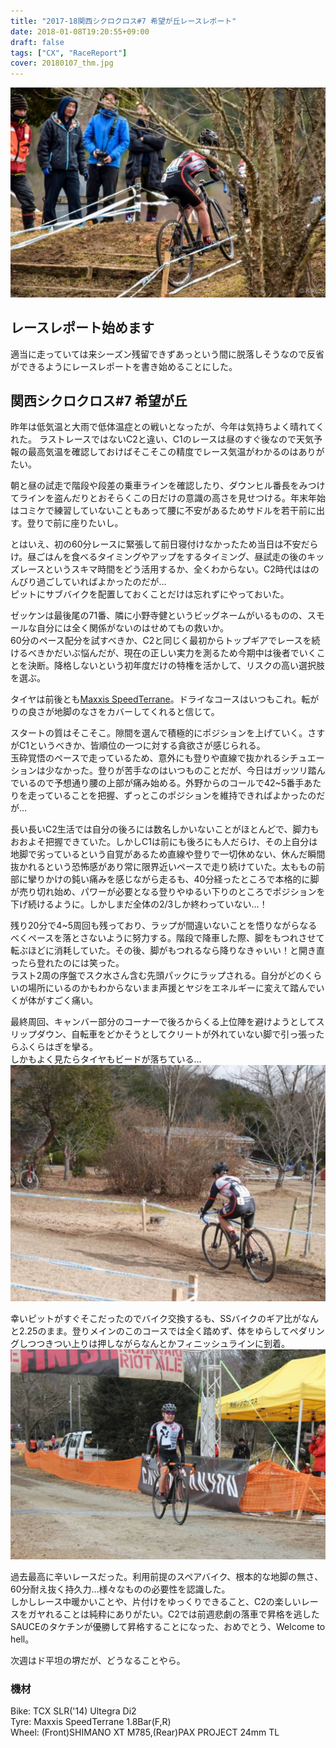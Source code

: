 ```yaml
---
title: "2017-18関西シクロクロス#7 希望が丘レースレポート"
date: 2018-01-08T19:20:55+09:00
draft: false
tags: ["CX", "RaceReport"]
cover: 20180107_thm.jpg
---
```

![image](20180107_thm.jpg)
## レースレポート始めます

適当に走っていては来シーズン残留できずあっという間に脱落しそうなので反省ができるようにレースレポートを書き始めることにした。

## 関西シクロクロス#7 希望が丘

昨年は低気温と大雨で低体温症との戦いとなったが、今年は気持ちよく晴れてくれた。
ラストレースではないC2と違い、C1のレースは昼のすぐ後なので天気予報の最高気温を確認しておけばそこそこの精度でレース気温がわかるのはありがたい。

朝と昼の試走で階段や段差の乗車ラインを確認したり、ダウンヒル番長をみつけてラインを盗んだりとおそらくこの日だけの意識の高さを見せつける。年末年始はコミケで練習していないこともあって腰に不安があるためサドルを若干前に出す。登りで前に座りたいし。

とはいえ、初の60分レースに緊張して前日寝付けなかったため当日は不安だらけ。昼ごはんを食べるタイミングやアップをするタイミング、昼試走の後のキッズレースというスキマ時間をどう活用するか、全くわからない。C2時代ははのんびり過ごしていればよかったのだが…\
ピットにサブバイクを配置しておくことだけは忘れずにやっておいた。

ゼッケンは最後尾の71番、隣に小野寺健というビッグネームがいるものの、スモールな自分には全く関係がないのはせめてもの救いか。\
60分のペース配分を試すべきか、C2と同じく最初からトップギアでレースを続けるべきかだいぶ悩んだが、現在の正しい実力を測るため今期中は後者でいくことを決断。降格しないという初年度だけの特権を活かして、リスクの高い選択肢を選ぶ。

タイヤは前後とも[Maxxis SpeedTerrane](http://amzn.to/2Fd1SiG)。ドライなコースはいつもこれ。転がりの良さが地脚のなさをカバーしてくれると信じて。


スタートの質はそこそこ。隙間を選んで積極的にポジションを上げていく。さすがC1というべきか、皆順位の一つに対する貪欲さが感じられる。\
玉砕覚悟のペースで走っているため、意外にも登りや直線で抜かれるシチュエーションは少なかった。登りが苦手なのはいつものことだが、今日はガッツリ踏んでいるので予想通り腰の上部が痛み始める。外野からのコールで42~5番手あたりを走っていることを把握、ずっとこのポジションを維持できればよかったのだが…

長い長いC2生活では自分の後ろには数名しかいないことがほとんどで、脚力もおおよそ把握できていた。しかしC1は前にも後ろにも人だらけ、その上自分は地脚で劣っているという自覚があるため直線や登りで一切休めない、休んだ瞬間抜かれるという恐怖感があり常に限界近いペースで走り続けていた。太ももの前部に攣りかけの鈍い痛みを感じながら走るも、40分経ったところで本格的に脚が売り切れ始め、パワーが必要となる登りやゆるい下りのところでポジションを下げ続けるように。しかしまだ全体の2/3しか終わっていない…！

残り20分で4~5周回も残っており、ラップが間違いないことを悟りながらなるべくペースを落とさないように努力する。階段で降車した際、脚をもつれさせて転ぶほどに消耗していた。その後、脚がもつれるなら降りなきゃいい！と開き直ったら登れたのには笑った。\
ラスト2周の序盤でスク水さん含む先頭パックにラップされる。自分がどのくらいの場所にいるのかもわからないまま声援とヤジをエネルギーに変えて踏んでいくが体がすごく痛い。

最終周回、キャンバー部分のコーナーで後ろからくる上位陣を避けようとしてスリップダウン、自転車をどかそうとしてクリートが外れていない脚で引っ張ったらふくらはぎを攣る。\
しかもよく見たらタイヤもビードが落ちている…
![image](20180107_flat.jpg)

幸いピットがすぐそこだったのでバイク交換するも、SSバイクのギア比がなんと2.25のまま。登りメインのこのコースでは全く踏めず、体をゆらしてペダリングしつつきつい上りは押しながらなんとかフィニッシュラインに到着。
![image](20180107_goal.jpg)


過去最高に辛いレースだった。利用前提のスペアバイク、根本的な地脚の無さ、60分耐え抜く持久力…様々なものの必要性を認識した。\
しかしレース中暖かいことや、片付けをゆっくりできること、C2の楽しいレースをガヤれることは純粋にありがたい。C2では前週悲劇の落車で昇格を逃したSAUCEのタケチンが優勝して昇格することになった、おめでとう、Welcome to hell。

次週はド平坦の堺だが、どうなることやら。

### 機材
Bike: TCX SLR('14) Ultegra Di2\
Tyre: Maxxis SpeedTerrane 1.8Bar(F,R)\
Wheel: (Front)SHIMANO XT M785,(Rear)PAX PROJECT 24mm TL

